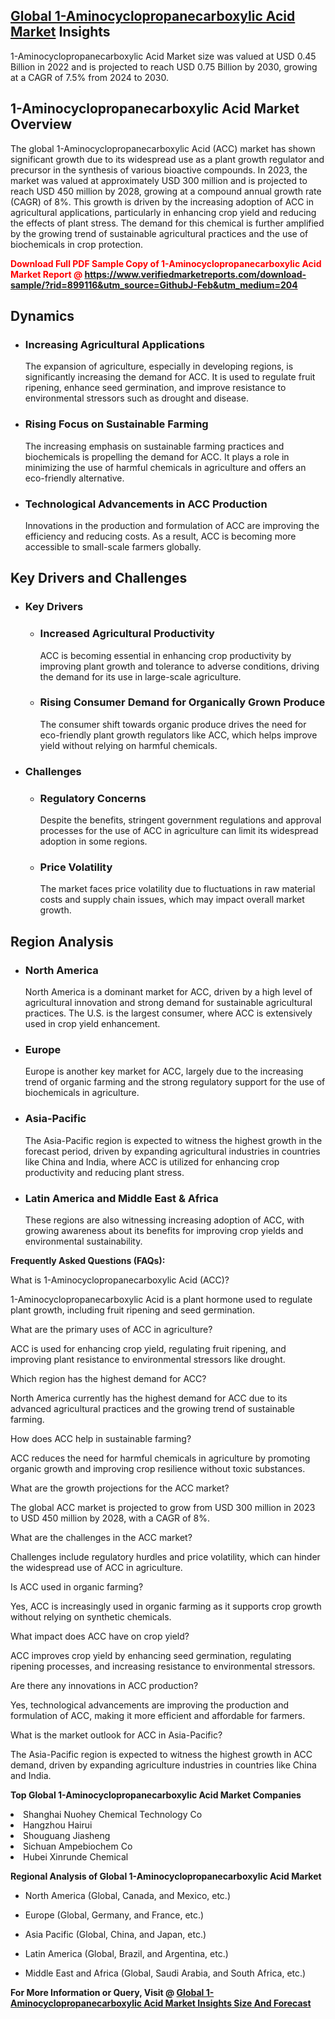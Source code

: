 <h2><a href="https://www.verifiedmarketreports.com/download-sample/?rid=899116&amp;utm_source=GithubJ&amp;utm_medium=204" target="_blank">Global 1-Aminocyclopropanecarboxylic Acid Market</a> Insights</h2><p>1-Aminocyclopropanecarboxylic Acid Market size was valued at USD 0.45 Billion in 2022 and is projected to reach USD 0.75 Billion by 2030, growing at a CAGR of 7.5% from 2024 to 2030.</p><p><h2>1-Aminocyclopropanecarboxylic Acid Market Overview</h2><p>The global 1-Aminocyclopropanecarboxylic Acid (ACC) market has shown significant growth due to its widespread use as a plant growth regulator and precursor in the synthesis of various bioactive compounds. In 2023, the market was valued at approximately USD 300 million and is projected to reach USD 450 million by 2028, growing at a compound annual growth rate (CAGR) of 8%. This growth is driven by the increasing adoption of ACC in agricultural applications, particularly in enhancing crop yield and reducing the effects of plant stress. The demand for this chemical is further amplified by the growing trend of sustainable agricultural practices and the use of biochemicals in crop protection.<p><strong><p><span class=""><span style="color: #ff0000;"><strong>Download Full PDF Sample Copy of 1-Aminocyclopropanecarboxylic Acid Market Report</strong> @ </span><a href="https://www.verifiedmarketreports.com/download-sample/?rid=899116&amp;utm_source=GithubJ-Feb&amp;utm_medium=204" target="_blank">https://www.verifiedmarketreports.com/download-sample/?rid=899116&amp;utm_source=GithubJ-Feb&amp;utm_medium=204</a></span></p></strong></p><h2>Dynamics</h2><ul><li><h3>Increasing Agricultural Applications</h3> The expansion of agriculture, especially in developing regions, is significantly increasing the demand for ACC. It is used to regulate fruit ripening, enhance seed germination, and improve resistance to environmental stressors such as drought and disease.</li><li><h3>Rising Focus on Sustainable Farming</h3>The increasing emphasis on sustainable farming practices and biochemicals is propelling the demand for ACC. It plays a role in minimizing the use of harmful chemicals in agriculture and offers an eco-friendly alternative.</li><li><h3>Technological Advancements in ACC Production</h3>Innovations in the production and formulation of ACC are improving the efficiency and reducing costs. As a result, ACC is becoming more accessible to small-scale farmers globally.</li></ul><h2>Key Drivers and Challenges</h2><ul><li><h3>Key Drivers</h3><ul><li><h3>Increased Agricultural Productivity</h3> ACC is becoming essential in enhancing crop productivity by improving plant growth and tolerance to adverse conditions, driving the demand for its use in large-scale agriculture.</li><li><h3>Rising Consumer Demand for Organically Grown Produce</h3> The consumer shift towards organic produce drives the need for eco-friendly plant growth regulators like ACC, which helps improve yield without relying on harmful chemicals.</li></ul></li><li><h3>Challenges</h3><ul><li><h3>Regulatory Concerns</h3> Despite the benefits, stringent government regulations and approval processes for the use of ACC in agriculture can limit its widespread adoption in some regions.</li><li><h3>Price Volatility</h3> The market faces price volatility due to fluctuations in raw material costs and supply chain issues, which may impact overall market growth.</li></ul></li></ul><h2>Region Analysis</h2><ul><li><h3>North America</h3>North America is a dominant market for ACC, driven by a high level of agricultural innovation and strong demand for sustainable agricultural practices. The U.S. is the largest consumer, where ACC is extensively used in crop yield enhancement.</li><li><h3>Europe</h3>Europe is another key market for ACC, largely due to the increasing trend of organic farming and the strong regulatory support for the use of biochemicals in agriculture.</li><li><h3>Asia-Pacific</h3>The Asia-Pacific region is expected to witness the highest growth in the forecast period, driven by expanding agricultural industries in countries like China and India, where ACC is utilized for enhancing crop productivity and reducing plant stress.</li><li><h3>Latin America and Middle East & Africa</h3>These regions are also witnessing increasing adoption of ACC, with growing awareness about its benefits for improving crop yields and environmental sustainability.</li></ul><p><strong>Frequently Asked Questions (FAQs):</strong></p><p>What is 1-Aminocyclopropanecarboxylic Acid (ACC)?</p><p>1-Aminocyclopropanecarboxylic Acid is a plant hormone used to regulate plant growth, including fruit ripening and seed germination.</p><p>What are the primary uses of ACC in agriculture?</p><p>ACC is used for enhancing crop yield, regulating fruit ripening, and improving plant resistance to environmental stressors like drought.</p><p>Which region has the highest demand for ACC?</p><p>North America currently has the highest demand for ACC due to its advanced agricultural practices and the growing trend of sustainable farming.</p><p>How does ACC help in sustainable farming?</p><p>ACC reduces the need for harmful chemicals in agriculture by promoting organic growth and improving crop resilience without toxic substances.</p><p>What are the growth projections for the ACC market?</p><p>The global ACC market is projected to grow from USD 300 million in 2023 to USD 450 million by 2028, with a CAGR of 8%.</p><p>What are the challenges in the ACC market?</p><p>Challenges include regulatory hurdles and price volatility, which can hinder the widespread use of ACC in agriculture.</p><p>Is ACC used in organic farming?</p><p>Yes, ACC is increasingly used in organic farming as it supports crop growth without relying on synthetic chemicals.</p><p>What impact does ACC have on crop yield?</p><p>ACC improves crop yield by enhancing seed germination, regulating ripening processes, and increasing resistance to environmental stressors.</p><p>Are there any innovations in ACC production?</p><p>Yes, technological advancements are improving the production and formulation of ACC, making it more efficient and affordable for farmers.</p><p>What is the market outlook for ACC in Asia-Pacific?</p><p>The Asia-Pacific region is expected to witness the highest growth in ACC demand, driven by expanding agriculture industries in countries like China and India.</p></p><p><strong>Top Global 1-Aminocyclopropanecarboxylic Acid Market Companies</strong></p><div data-test-id=""><p><li>Shanghai Nuohey Chemical Technology Co</li><li> Hangzhou Hairui</li><li> Shouguang Jiasheng</li><li> Sichuan Ampebiochem Co</li><li> Hubei Xinrunde Chemical</li></p><div><strong>Regional Analysis of&nbsp;Global 1-Aminocyclopropanecarboxylic Acid Market</strong></div><ul><li dir="ltr"><p dir="ltr">North America&nbsp;(Global, Canada, and Mexico, etc.)</p></li><li dir="ltr"><p dir="ltr">Europe (Global, Germany, and France, etc.)</p></li><li dir="ltr"><p dir="ltr">Asia Pacific&nbsp;(Global, China, and Japan, etc.)</p></li><li dir="ltr"><p dir="ltr">Latin America&nbsp;(Global, Brazil, and Argentina, etc.)</p></li><li dir="ltr">Middle East and Africa&nbsp;(Global, Saudi Arabia, and South Africa, etc.)</li></ul><p><strong>For More Information or Query, Visit @&nbsp;</strong><strong><a href="https://www.verifiedmarketreports.com/product/1-aminocyclopropanecarboxylic-acid-market/?utm_source=GithubJ&amp;utm_medium=204" target="_blank">Global 1-Aminocyclopropanecarboxylic Acid Market Insights Size And Forecast</a></strong></p></div>
